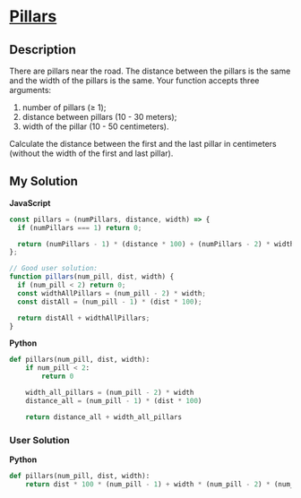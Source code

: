 # [Pillars](https://www.codewars.com/kata/5bb0c58f484fcd170700063d)

## Description

There are pillars near the road. The distance between the pillars is the same and the width of the pillars is the same. Your function accepts three arguments:

1. number of pillars (≥ 1);
2. distance between pillars (10 - 30 meters);
3. width of the pillar (10 - 50 centimeters).

Calculate the distance between the first and the last pillar in centimeters (without the width of the first and last pillar).

## My Solution

**JavaScript**

```js
const pillars = (numPillars, distance, width) => {
  if (numPillars === 1) return 0;

  return (numPillars - 1) * (distance * 100) + (numPillars - 2) * width;
};
```

```js
// Good user solution:
function pillars(num_pill, dist, width) {
  if (num_pill < 2) return 0;
  const widthAllPillars = (num_pill - 2) * width;
  const distAll = (num_pill - 1) * (dist * 100);

  return distAll + widthAllPillars;
}
```

**Python**


```py
def pillars(num_pill, dist, width):
    if num_pill < 2:
        return 0

    width_all_pillars = (num_pill - 2) * width
    distance_all = (num_pill - 1) * (dist * 100)

    return distance_all + width_all_pillars
```

### User Solution

**Python**

```py
def pillars(num_pill, dist, width):
    return dist * 100 * (num_pill - 1) + width * (num_pill - 2) * (num_pill > 1)
```
